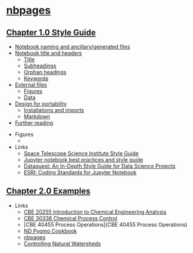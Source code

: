 # [nbpages](https://jckantor.github.io/nbpages)


## [Chapter 1.0 Style Guide](http://nbviewer.jupyter.org/github/jckantor/nbpages/blob/master/notebooks/01.00-Style-Guide.ipynb)
- [Notebook naming and ancillary/generated files](http://nbviewer.jupyter.org/github/jckantor/nbpages/blob/master/notebooks/01.00-Style-Guide.ipynb#Notebook-naming-and-ancillary/generated-files)
- [Notebook title and headers](http://nbviewer.jupyter.org/github/jckantor/nbpages/blob/master/notebooks/01.00-Style-Guide.ipynb#Notebook-title-and-headers)
    - [Title](http://nbviewer.jupyter.org/github/jckantor/nbpages/blob/master/notebooks/01.00-Style-Guide.ipynb#Title)
    - [Subheadings](http://nbviewer.jupyter.org/github/jckantor/nbpages/blob/master/notebooks/01.00-Style-Guide.ipynb#Subheadings)
    - [Orphan headings](http://nbviewer.jupyter.org/github/jckantor/nbpages/blob/master/notebooks/01.00-Style-Guide.ipynb#Orphan-headings)
    - [Keywords](http://nbviewer.jupyter.org/github/jckantor/nbpages/blob/master/notebooks/01.00-Style-Guide.ipynb#Keywords)
- [External files](http://nbviewer.jupyter.org/github/jckantor/nbpages/blob/master/notebooks/01.00-Style-Guide.ipynb#External-files)
    - [Figures](http://nbviewer.jupyter.org/github/jckantor/nbpages/blob/master/notebooks/01.00-Style-Guide.ipynb#Figures)
    - [Data](http://nbviewer.jupyter.org/github/jckantor/nbpages/blob/master/notebooks/01.00-Style-Guide.ipynb#Data)
- [Design for portability](http://nbviewer.jupyter.org/github/jckantor/nbpages/blob/master/notebooks/01.00-Style-Guide.ipynb#Design-for-portability)
    - [Installations and imports](http://nbviewer.jupyter.org/github/jckantor/nbpages/blob/master/notebooks/01.00-Style-Guide.ipynb#Installations-and-imports)
    - [Markdown](http://nbviewer.jupyter.org/github/jckantor/nbpages/blob/master/notebooks/01.00-Style-Guide.ipynb#Markdown)
- [Further reading](http://nbviewer.jupyter.org/github/jckantor/nbpages/blob/master/notebooks/01.00-Style-Guide.ipynb#Further-reading)
* Figures
    - []()
* Links
    - [Space Telescope Science Institute Style Guide](https://github.com/spacetelescope/style-guides/blob/master/guides/jupyter-notebooks.md)
    - [Jupyter notebook best practices and style guide](https://github.com/chrisvoncsefalvay/jupyter-best-practices)
    - [Dataquest: An In-Depth Style Guide for Data Science Projects](https://www.dataquest.io/blog/data-science-project-style-guide/)
    - [ESRI: Coding Standards for Jupyter Notebook](https://www.esri.com/about/newsroom/arcuser/coding-standards-for-jupyter-notebook/)


## [Chapter 2.0 Examples](http://nbviewer.jupyter.org/github/jckantor/nbpages/blob/master/notebooks/02.00-Examples.ipynb)
* Links
    - [CBE 20255 Introduction to Chemical Engineering Analysis](http://jckantor.github.io/CBE20255/)
    - [CBE 30338 Chemical Process Control](http://jckantor.github.io/CBE30338/)
    - [CBE 40455 Process Operations](CBE 40455 Process Operations)
    - [ND Pyomo Cookbook](https://jckantor.github.io/ND-Pyomo-Cookbook/)
    - [nbpages](https://jckantor.github.io/nbpages/)
    - [Controlling Natural Watersheds](https://jckantor.github.io/Controlling-Natural-Watersheds/)
